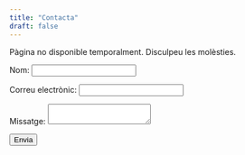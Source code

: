 ```yaml
---
title: "Contacta"
draft: false
---
```

Pàgina no disponible temporalment. Disculpeu les molèsties.

<form name="contact" method="POST" netlify>
  <p>
    <label>Nom: <input type="text" name="name"></label>   
  </p>
  <p>
    <label>Correu electrònic: <input type="email" name="email"></label>
  </p>
  <p>
    <label>Missatge: <textarea name="message"></textarea></label>
  </p>
  <p>
    <button type="submit">Envia</button>
  </p>
</form>
